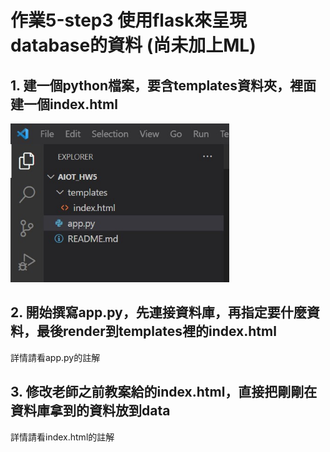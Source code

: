 # 作業5-step3 使用flask來呈現database的資料 (尚未加上ML)

## 1.	建一個python檔案，要含templates資料夾，裡面建一個index.html
<img src="step3_1.jpg" alt="aiot" width="350"/>

## 2.	開始撰寫app.py，先連接資料庫，再指定要什麼資料，最後render到templates裡的index.html
詳情請看app.py的註解

## 3.	修改老師之前教案給的index.html，直接把剛剛在資料庫拿到的資料放到data
詳情請看index.html的註解
